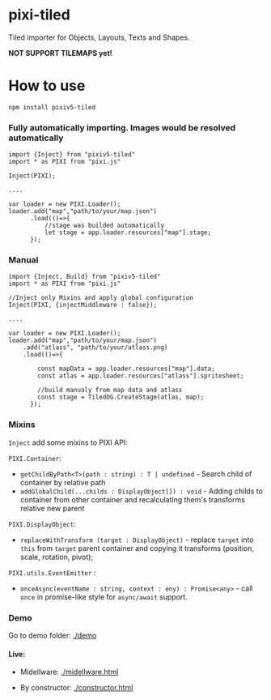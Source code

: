 # pixi-tiled #

Tiled importer for Objects, Layouts, Texts and Shapes.

__NOT SUPPORT TILEMAPS yet!__

# How to use #
`npm install pixiv5-tiled`

### Fully automatically importing. Images would be resolved automatically

```
import {Inject} from "pixiv5-tiled"
import * as PIXI from "pixi.js"

Inject(PIXI);

....

var loader = new PIXI.Loader();
loader.add("map","path/to/your/map.json")
      .load(()=>{
          //stage was builded automatically
          let stage = app.loader.resources["map"].stage;
      });
```

### Manual

```
import {Inject, Build} from "pixiv5-tiled"
import * as PIXI from "pixi.js"

//Inject only Mixins and apply global configuration 
Inject(PIXI, {injectMiddleware : false});

....

var loader = new PIXI.Loader();
loader.add("map","path/to/your/map.json")
    .add("atlass", "path/to/your/atlass.png)
    .load(()=>{

        const mapData = app.loader.resources["map"].data;
        const atlas = app.loader.resources["atlass"].spritesheet;

        //build manualy from map data and atlass
        const stage = TiledOG.CreateStage(atlas, map);
      });
```

### Mixins

`Inject` add some mixins to PIXI API:

`PIXI.Container`:
* `getChildByPath<T>(path : string) : T | undefined` -  Search child of container by relative path 
* `addGlobalChild(...childs : DisplayObject[]) : void` - Adding childs to container from other container and recalculating them's transforms relative new parent

`PIXI.DisplayObject`:
* `replaceWithTransform (target : DisplayObject)` - replaсe `target` into `this` from  `target` parent container and copying it transforms (position, scale, rotation, pivot);

`PIXI.utils.EventEmitter` : 
* `onceAsync(eventName : string, context : eny) : Promise<any>` - call `once` in promise-like style for `async/await` support.



### Demo
Go to demo folder: [./demo](./demo)

#### Live:
* Midellware: [./midellware.html](https://exponenta.github.io/pixi-tiled/midellware)

* By constructor: [./constructor.html](https://exponenta.github.io/pixi-tiled/constructor.html)

